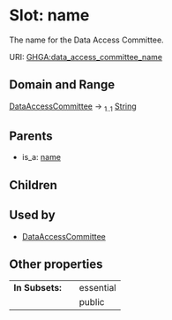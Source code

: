 
# Slot: name


The name for the Data Access Committee.

URI: [GHGA:data_access_committee_name](https://w3id.org/GHGA/data_access_committee_name)


## Domain and Range

[DataAccessCommittee](DataAccessCommittee.md) &#8594;  <sub>1..1</sub> [String](types/String.md)

## Parents

 *  is_a: [name](name.md)

## Children


## Used by

 * [DataAccessCommittee](DataAccessCommittee.md)

## Other properties

|  |  |  |
| --- | --- | --- |
| **In Subsets:** | | essential |
|  | | public |

